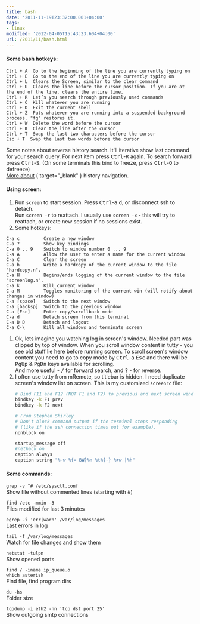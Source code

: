 ```yaml
---
title: bash
date: '2011-11-19T23:32:00.001+04:00'
tags:
- linux
modified: '2012-04-05T15:43:23.604+04:00'
url: /2011/11/bash.html
---
```

#### Some bash hotkeys:
```
Ctrl + A  Go to the beginning of the line you are currently typing on
Ctrl + E  Go to the end of the line you are currently typing on
Ctrl + L  Clears the Screen, similar to the clear command
Ctrl + U  Clears the line before the cursor position. If you are at the end of the line, clears the entire line.
Ctrl + R  Let’s you search through previously used commands
Ctrl + C  Kill whatever you are running
Ctrl + D  Exit the current shell
Ctrl + Z  Puts whatever you are running into a suspended background process. "fg" restores it.
Ctrl + W  Delete the word before the cursor
Ctrl + K  Clear the line after the cursor
Ctrl + T  Swap the last two characters before the cursor
Esc + T  Swap the last two words before the cursor
```
Some notes about reverse history search. It'll iterative show last command for your search query. For next item press <kbd>Ctrl</kbd>-<kbd>R</kbd> again. To search forward press <kbd>Ctrl</kbd>-<kbd>S</kbd>. (On some terminals this bind to freeze, press <kbd>Ctrl</kbd>-<kbd>Q</kbd> to defreeze)  
[More about](http://www.catonmat.net/blog/the-definitive-guide-to-bash-command-line-history/)
{ target="_blank" } history navigation.

#### Using screen:
1. Run `screen` to start session. Press <kbd>Ctrl</kbd>-<kbd>a</kbd> <kbd>d</kbd>, or disconnect ssh to detach.   
Run `screen -r` to reattach. I usually use `screen -x` - this will try to reattach, or create new session if no sessions exist.
1. Some hotkeys:
```
C-a c         Create a new window
C-a ?         Show key bindings
C-a 0 .. 9    Switch to window number 0 ... 9
C-a A         Allow the user to enter a name for the current window
C-a C         Clear the screen
C-a h         Write a hardcopy of the current window to the file "hardcopy.n".
C-a H         Begins/ends logging of the current window to the file "screenlog.n".
C-a k         Kill current window
C-a M         Toggles monitoring of the current win (will notify about changes in window)
C-a [space]   Switch to the next window
C-a [backsp]  Switch to the previous window
C-a [Esc]     Enter copy/scrollback mode
C-a d         Detach screen from this terminal
C-a D D       Detach and logout
C-a C-\       Kill all windows and terminate screen
```
1. Ok, lets imagine you watching log in screen's window. Needed part was clipped by top of window. When you scroll window content in tutty - you see old stuff lie here before running screen. To scroll screen's window content you need to go to copy mode by <kbd>Ctrl</kbd>-<kbd>a</kbd> <kbd>Esc</kbd> and there will be <kbd>PgUp</kbd> & <kbd>PgDn</kbd> keys available for scrolling.  
And more useful - <kbd>/</kbd> for forward search, and <kbd>?</kbd> - for reverse.
1. I often use tutty from mRemote, so titlebar is hidden. I need duplicate screen's window list on screen. This is my customized `screenrc` file:
    ```bash
    # Bind F11 and F12 (NOT F1 and F2) to previous and next screen window
    bindkey -k F1 prev
    bindkey -k F2 next
    
    # From Stephen Shirley
    # Don't block command output if the terminal stops responding
    # (like if the ssh connection times out for example).
    nonblock on
    
    startup_message off
    #nethack on
    caption always
    caption string "%-w %{= BW}%n %t%{-} %+w |%h"
    ```

#### Some commands:
`grep -v ^# /etc/sysctl.conf`  
Show file without commented lines (starting with #)

`find /etc -mmin -3`  
Files modified for last 3 minutes

`egrep -i 'err|warn' /var/log/messages`  
Last errors in log

`tail -f /var/log/messages`  
Watch for file changes and show them

`netstat -tulpn`  
Show opened ports

`find / -iname ip_queue.o`  
`which asterisk`  
Find file, find program dirs

`du -hs`  
Folder size

`tcpdump -i eth2 -nn 'tcp dst port 25'`  
Show outgoing smtp connections
